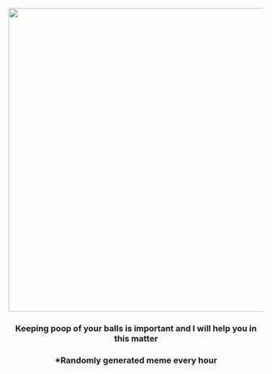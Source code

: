 <p align="center">
        <img src="https://i.redd.it/y0kn65fqz5991.gif" width="600" height="600">
        </p>
        <h3 align="center">Keeping poop of your balls is important and I will help you in this matter</h3>
        <h3 align="center">*Randomly generated meme every hour</h3>
    